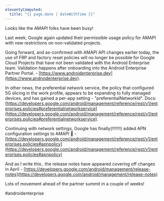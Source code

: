 ```yaml
---
eleventyComputed:
  title: "{{ page.date | dateWithTime }}"
---
```


Looks like the AMAPI folks have been busy!

Last week, Google again updated their permissible usage policy for AMAPI with new restrictions on non-validated projects.

Going forward, and as-confirmed with AMAPI API changes earlier today, the use of FRP and factory reset policies will no longer be possible for Google Cloud Projects that have not been validated with the Android Enterprise team. Validation happens after onboarding into the Android Enterprise Partner Portal. - [https://www.androidenterprise.dev](https://www.androidenterprise.dev).

In other news, the preferential network service, the policy that configured 5G slicing in the work profile, appears to be expanding to fully managed devices, and has gained a per-app setting - "preferentialNetworkId". Docs: [https://developers.google.com/android/management/reference/rest/v1/enterprises.policies#preferentialnetworkservice](https://developers.google.com/android/management/reference/rest/v1/enterprises.policies#preferentialnetworkservice). 

Continuing with network settings, Google has finally(!!!!!!!) added APN configuration settings to AMAPI 🤩 - [https://developers.google.com/android/management/reference/rest/v1/enterprises.policies#apnpolicy](https://developers.google.com/android/management/reference/rest/v1/enterprises.policies#apnpolicy)

And as I write this.. the release notes have appeared covering off changes in April - [https://developers.google.com/android/management/release-notes](https://developers.google.com/android/management/release-notes)

Lots of movement ahead of the partner summit in a couple of weeks!

#androidenterprise